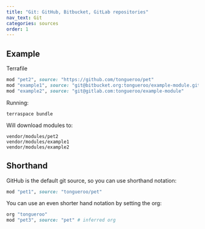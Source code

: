 ```yaml
---
title: "Git: GitHub, Bitbucket, GitLab repositories"
nav_text: Git
categories: sources
order: 1
---
```


## Example

Terrafile

```ruby
mod "pet2", source: "https://github.com/tongueroo/pet"
mod "example1", source: "git@bitbucket.org:tongueroo/example-module.git"
mod "example2", source: "git@gitlab.com:tongueroo/example-module"
```

Running:

    terraspace bundle

Will download modules to:

    vendor/modules/pet2
    vendor/modules/example1
    vendor/modules/example2

## Shorthand

GitHub is the default git source, so you can use shorthand notation:

```ruby
mod "pet1", source: "tongueroo/pet"
```

You can use an even shorter hand notation by setting the org:

```ruby
org "tongueroo"
mod "pet3", source: "pet" # inferred org
```
